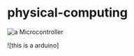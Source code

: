 # physical-computing
![a Microcontroller](https://az742082.vo.msecnd.net/pub/jcjojcrc)

![this is a arduino]


